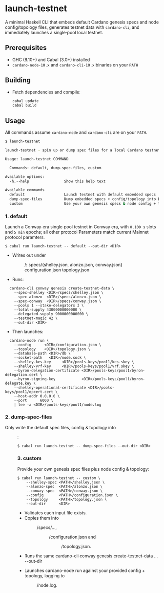 # launch-testnet

A minimal Haskell CLI that embeds default Cardano genesis specs and node config/topology files, generates testnet data with `cardano-cli`, and immediately launches a single‐pool local testnet.

## Prerequisites

- GHC (8.10+) and Cabal (3.0+) installed  
- `cardano-node-10.x` and `cardano-cli-10.x` binaries on your `PATH`

## Building

- Fetch dependencies and compile:

   ```bash
   cabal update
   cabal build

   ```

## Usage

All commands assume `cardano-node` and `cardano-cli` are on your `PATH`.

```bash
$ launch-testnet 

launch-testnet - spin up or dump spec files for a local Cardano testnet

Usage: launch-testnet COMMAND

  Commands: default, dump-spec-files, custom

Available options:
  -h,--help                Show this help text

Available commands
  default                  Launch testnet with default embedded specs
  dump-spec-files          Dump embedded specs + config/topology into DIR
  custom                   Use your own genesis specs & node config + topology
```  

### 1. default  
Launch a Conway‐era single‐pool testnet in Conway era, with `0.100 s` slots and `5 min` epochs; all other protocol Parameters match current Mainnet protocol paramters. 

```shell
$ cabal run launch-testnet -- default --out-dir <DIR>
```
- Writes out under <DIR>/:
    specs/{shelley.json, alonzo.json, conway.json}
    configuration.json
    topology.json
- Runs:
```
  cardano-cli conway genesis create-testnet-data \
    --spec-shelley <DIR>/specs/shelley.json \
    --spec-alonzo  <DIR>/specs/alonzo.json \
    --spec-conway  <DIR>/specs/conway.json \
    --pools 1 --stake-delegators 3 \
    --total-supply 43000000000000 \
    --delegated-supply 9000000000000 \
    --testnet-magic 42 \
    --out-dir <DIR>
```
- Then launches:
```
  cardano-node run \
    --config      <DIR>/configuration.json \
    --topology    <DIR>/topology.json \
    --database-path <DIR>/db \
    --socket-path   <DIR>/node.sock \
    --shelley-kes-key     <DIR>/pools-keys/pool1/kes.skey \
    --shelley-vrf-key     <DIR>/pools-keys/pool1/vrf.skey \
    --byron-delegation-certificate <DIR>/pools-keys/pool1/byron-delegation.cert \
    --byron-signing-key            <DIR>/pools-keys/pool1/byron-delegate.key \
    --shelley-operational-certificate <DIR>/pools-keys/pool1/opcert.cert \
    --host-addr 0.0.0.0 \
    --port      6000 \
    | tee -a <DIR>/pools-keys/pool1/node.log
```

### 2. dump-spec-files  
Only write the default spec files, config & topology into <DIR>:

```shell
$ cabal run launch-testnet -- dump-spec-files --out-dir <DIR>
```
### 3. custom  
Provide your own genesis spec files plus node config & topology:
```shell
$ cabal run launch-testnet -- custom \
    --shelley-spec <PATH>/shelley.json \
    --alonzo-spec  <PATH>/alonzo.json \
    --conway-spec  <PATH>/conway.json \
    --config       <PATH>/configuration.json \
    --topology     <PATH>/topology.json \
    --out-dir      <DIR>
```
- Validates each input file exists.  
- Copies them into <DIR>/specs/…, <DIR>/configuration.json and <DIR>/topology.json.  
- Runs the same cardano-cli conway genesis create-testnet-data … --out-dir <DIR>  
- Launches cardano-node run against your provided config + topology, logging to <DIR>/node.log.

